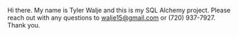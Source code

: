 Hi there. My name is Tyler Walje and this is my SQL Alchemy project. Please reach out with any questions to walje15@gmail.com or (720) 937-7927.
Thank you.

